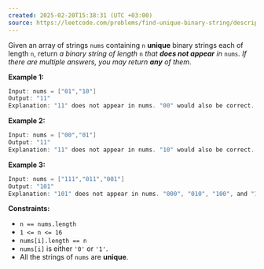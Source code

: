 ```yaml
---
created: 2025-02-20T15:38:31 (UTC +03:00)
source: https://leetcode.com/problems/find-unique-binary-string/description/?envType=daily-question&envId=2025-02-20
---
```

Given an array of strings `nums` containing `n` **unique** binary strings each of length `n`, return _a binary string of length_ `n` _that **does not appear** in_ `nums`_. If there are multiple answers, you may return **any** of them_.


**Example 1:**

``` Java
Input: nums = ["01","10"]
Output: "11"
Explanation: "11" does not appear in nums. "00" would also be correct.
```


**Example 2:**

``` Java
Input: nums = ["00","01"]
Output: "11"
Explanation: "11" does not appear in nums. "10" would also be correct.
```


**Example 3:**

``` Java
Input: nums = ["111","011","001"]
Output: "101"
Explanation: "101" does not appear in nums. "000", "010", "100", and "110" would also be correct.
```

**Constraints:**

-   `n == nums.length`
-   `1 <= n <= 16`
-   `nums[i].length == n`
-   `nums[i]` is either `'0'` or `'1'`.
-   All the strings of `nums` are **unique**.

